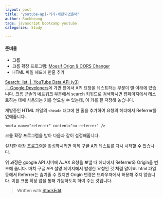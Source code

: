 ```yaml
---
layout: post
title: 'youtube-api-키가-제한되었을때'
author: Rockheung
tags: javascript bootcamp youtube
categories: Study

---
```


<h4 id="준비물">준비물</h4>
<ul>
<li>크롬</li>
<li>크롬 확장 프로그램: <a href="https://chrome.google.com/webstore/detail/moesif-orign-cors-changer/digfbfaphojjndkpccljibejjbppifbc?utm_source=chrome-ntp-icon">Moesif Orign &amp; CORS Changer</a></li>
<li>HTML 파일 헤드에 한줄 추가</li>
</ul>
<p><a href="https://developers.google.com/youtube/v3/docs/search/list?hl=ko&amp;apix_params=%7B%22part%22%3A%22snippet%22%2C%22safeSearch%22%3A%22none%22%2C%22type%22%3A%22video%22%2C%22fields%22%3A%22items%2Fid%2FvideoId%2Citems%2Fsnippet%2Ftitle%2Citems%2Fsnippet%2Fdescription%2Citems%2Fsnippet%2Fthumbnails%2Fdefault%2Furl%22%7D">Search: list &nbsp;|&nbsp; YouTube Data API (v3)<br>
&nbsp;|&nbsp; Google Developers</a>에 가면 웹에서 API 요청을 테스트하는 부분이 맨 아래에 있습니다. 크롬 콘솔의 네트워크 부분에서 search 키워드로 검색하시면 웹페이지에서 테스트하는 데에 사용되는 키를 얻으실 수 있는데, 이 키를 잘 저장해 놓습니다.</p>
<p>개발중인 HTML 파일의 <code>&lt;head&gt;</code> 태그에 한 줄을 추가하여 요청의 헤더에서 Referrer를 없애줍니다.</p>
<pre class=" language-html"><code class="prism  language-html"><span class="token tag"><span class="token tag"><span class="token punctuation">&lt;</span>meta</span> <span class="token attr-name">name</span><span class="token attr-value"><span class="token punctuation">=</span><span class="token punctuation">"</span>referrer<span class="token punctuation">"</span></span> <span class="token attr-name">content</span><span class="token attr-value"><span class="token punctuation">=</span><span class="token punctuation">"</span>no-referrer<span class="token punctuation">"</span></span> <span class="token punctuation">/&gt;</span></span>
</code></pre>
<p>크롬 확장 프로그램을 받아 다음과 같이 설정해줍니다.<br>
<img src="https://res.cloudinary.com/rockheung/image/upload/v1551350351/github.io/github_page_-_stackedit.io/google_api_hack.png" alt=""></p>
<p>설치한 확장 프로그램을 활성화시키면 이제 구글 API 테스트를 다시 시작할 수 있습니다.</p>
<p>위 과정은 google API 서버에 AJAX 요청을 보낼 때 헤더에서 Referrer와 Origin을 변조해 줍니다. 마치 구글 API 설명 페이지에서 발생한 요청인 것 처럼 말이죠. html 파일 등에서 Referrer는 숨겨줄 수 있지만 Origin 변경은 브라우저에서 허용해 주지 않습니다. 이를 크롬 확장 앱을 통해 가능하도록 하여 주는 것입니다.</p>
<blockquote>
<p>Written with <a href="https://stackedit.io/">StackEdit</a>.</p>
</blockquote>

